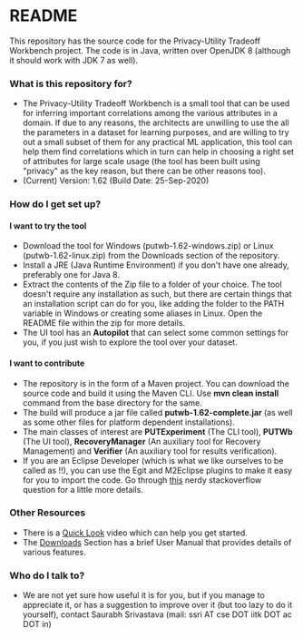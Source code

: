 # README #

This repository has the source code for the Privacy-Utility Tradeoff Workbench project. The code is in Java, written over OpenJDK 8 (although it should work with JDK 7 as well).

### What is this repository for? ###

* The Privacy-Utility Tradeoff Workbench is a small tool that can be used for inferring important correlations among the various attributes in a domain. If due to any reasons, the architects are unwilling to use the all the parameters in a dataset for learning purposes, and are willing to try out a small subset of them for any practical ML application, this tool can help them find correlations which in turn can help in choosing a right set of attributes for large scale usage (the tool has been built using "privacy" as the key reason, but there can be other reasons too).
* (Current) Version: 1.62 (Build Date: 25-Sep-2020)

### How do I get set up? ###

#### I want to try the tool ####
* Download the tool for Windows (putwb-1.62-windows.zip) or Linux (putwb-1.62-linux.zip) from the Downloads section of the repository.  
* Install a JRE (Java Runtime Environment) if you don't have one already, preferably one for Java 8.
* Extract the contents of the Zip file to a folder of your choice. The tool doesn't require any installation as such, but there are certain things that an installation script can do for you, like adding the folder to the PATH variable in Windows or creating some aliases in Linux. Open the README file within the zip for more details.
* The UI tool has an **Autopilot** that can select some common settings for you, if you just wish to explore the tool over your dataset.

#### I want to contribute ####
* The repository is in the form of a Maven project. You can download the source code and build it using the Maven CLI. Use __mvn clean install__ command from the base directory for the same.
* The build will produce a jar file called __putwb-1.62-complete.jar__ (as well as some other files for platform dependent installations).
* The main classes of interest are __PUTExperiment__ (The CLI tool), __PUTWb__ (The UI tool), __RecoveryManager__ (An auxiliary tool for Recovery Management) and __Verifier__ (An auxiliary tool for results verification).  
* If you are an Eclipse Developer (which is what we like ourselves to be called as !!), you can use the Egit and M2Eclipse plugins to make it easy for you to import the code. Go through [this](https://stackoverflow.com/questions/4869815/importing-a-maven-project-into-eclipse-from-git) nerdy stackoverflow question for a little more details.

### Other Resources
* There is a [Quick Look](https://www.youtube.com/watch?v=xcPq8Y0ZeeM) video which can help you get started.
* The [Downloads](https://bitbucket.org/ssri5/putworkbench-maven/downloads/) Section has a brief User Manual that provides details of various features.

### Who do I talk to? ###

* We are not yet sure how useful it is for you, but if you manage to appreciate it, or has a suggestion to improve over it (but too lazy to do it yourself), contact Saurabh Srivastava (mail: ssri AT cse DOT iitk DOT ac DOT in)
